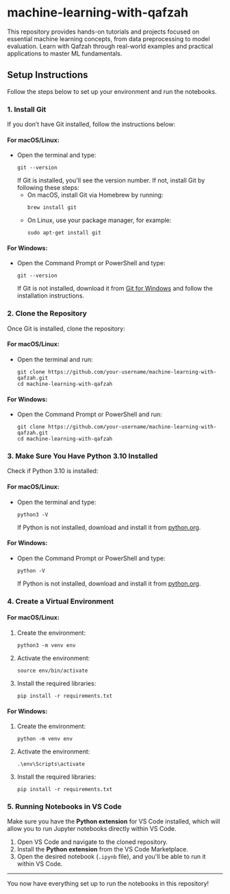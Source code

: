 # machine-learning-with-qafzah

This repository provides hands-on tutorials and projects focused on essential machine learning concepts, from data preprocessing to model evaluation. Learn with Qafzah through real-world examples and practical applications to master ML fundamentals.

## Setup Instructions

Follow the steps below to set up your environment and run the notebooks.

### 1. Install Git
If you don’t have Git installed, follow the instructions below:

#### For macOS/Linux:
- Open the terminal and type:
    ```
    git --version
    ```
    If Git is installed, you'll see the version number. If not, install Git by following these steps:
    - On macOS, install Git via Homebrew by running:
        ```
        brew install git
        ```
    - On Linux, use your package manager, for example:
        ```
        sudo apt-get install git
        ```

#### For Windows:
- Open the Command Prompt or PowerShell and type:
    ```
    git --version
    ```
    If Git is not installed, download it from [Git for Windows](https://git-scm.com/download/win) and follow the installation instructions.

### 2. Clone the Repository
Once Git is installed, clone the repository:

#### For macOS/Linux:
- Open the terminal and run:
    ```
    git clone https://github.com/your-username/machine-learning-with-qafzah.git
    cd machine-learning-with-qafzah
    ```

#### For Windows:
- Open the Command Prompt or PowerShell and run:
    ```
    git clone https://github.com/your-username/machine-learning-with-qafzah.git
    cd machine-learning-with-qafzah
    ```

### 3. Make Sure You Have Python 3.10 Installed
Check if Python 3.10 is installed:

#### For macOS/Linux:
- Open the terminal and type:
    ```
    python3 -V
    ```
    If Python is not installed, download and install it from [python.org](https://www.python.org/downloads/).

#### For Windows:
- Open the Command Prompt or PowerShell and type:
    ```
    python -V
    ```
    If Python is not installed, download and install it from [python.org](https://www.python.org/downloads/).

### 4. Create a Virtual Environment

#### For macOS/Linux:
1. Create the environment:
    ```
    python3 -m venv env
    ```

2. Activate the environment:
    ```
    source env/bin/activate
    ```

3. Install the required libraries:
    ```
    pip install -r requirements.txt
    ```

#### For Windows:
1. Create the environment:
    ```
    python -m venv env
    ```

2. Activate the environment:
    ```
    .\env\Scripts\activate
    ```

3. Install the required libraries:
    ```
    pip install -r requirements.txt
    ```

### 5. Running Notebooks in VS Code

Make sure you have the **Python extension** for VS Code installed, which will allow you to run Jupyter notebooks directly within VS Code.

1. Open VS Code and navigate to the cloned repository.
2. Install the **Python extension** from the VS Code Marketplace.
3. Open the desired notebook (`.ipynb` file), and you'll be able to run it within VS Code.

---

You now have everything set up to run the notebooks in this repository!